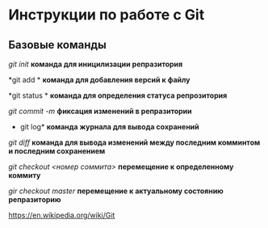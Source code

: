 # Инструкции по работе с Git

## Базовые команды

*git init* **команда для иницилизации репразитория**

*git add * **команда для добавления версий к файлу**

*git status * **команда для определения статуса репрозитория**

*git commit -m <messag>* **фиксация изменений в репразитории**

* git log* **команда журнала для вывода сохранений**

*git diff* **команда для вывода изменений между последним комминтом и последним сохранением** 

*git checkout <номер соммита>* **перемещение к определенному коммиту**

*gir checkout master* **перемещение к актуальному состоянию репразиторию**

https://en.wikipedia.org/wiki/Git

